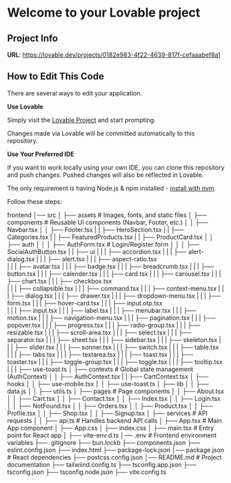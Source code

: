 # Welcome to your Lovable project

## Project Info

**URL**: https://lovable.dev/projects/0182e983-4f22-4639-817f-cefaaabef8a1

## How to Edit This Code

There are several ways to edit your application.

**Use Lovable**

Simply visit the [Lovable Project](https://lovable.dev/projects/0182e983-4f22-4639-817f-cefaaabef8a1) and start prompting.

Changes made via Lovable will be committed automatically to this repository.

**Use Your Preferred IDE**

If you want to work locally using your own IDE, you can clone this repository and push changes. Pushed changes will also be reflected in Lovable.

The only requirement is having Node.js & npm installed - [install with nvm](https://github.com/nvm-sh/nvm#installing-and-updating).

Follow these steps:




frontend
│── src
│   ├── assets            # Images, fonts, and static files
│   ├── components        # Reusable UI components (Navbar, Footer, etc.)
│   │   ├── Navbar.tsx
│   │   ├── Footer.tsx
|   |   ├── HeroSection.tsx
|   |   ├── Categories.tsx
|   |   ├── FeaturedProducts.tsx
|   |   ├── ProductCard.tsx
│   │   ├── auth
│   │   │   ├── AuthForm.tsx  # Login/Register form
│   │   │   ├── SocialAuthButton.tsx
|   |   ├── ui
|   |   |   ├── accordion.tsx
|   |   |   ├── alert-dialog.tsx
|   |   |   ├── alert.tsx
|   |   |   ├── aspect-ratio.tsx   
|   |   |   ├── avatar.tsx
|   |   |   ├── badge.tsx
|   |   |   ├── breadcrumb.tsx
|   |   |   ├── button.tsx
|   |   |   ├── calender.tsx
|   |   |   ├── card.tsx
|   |   |   ├── carousel.tsx
|   |   |   ├── chart.tsx
|   |   |   ├── checkbox.tsx    
|   |   |   ├── collapsible.tsx
|   |   |   ├── command.tsx
|   |   |   ├── context-menu.tsx
|   |   |   ├── dialog.tsx
|   |   |   ├── drawer.tsx
|   |   |   ├── dropdown-menu.tsx
|   |   |   ├── form.tsx
|   |   |   ├── hover-card.tsx
|   |   |   ├── input.otp.tsx   
|   |   |   ├── input.tsx
|   |   |   ├── label.tsx
|   |   |   ├── menubar.tsx
|   |   |   ├── motion.tsx
|   |   |   ├── navigation-menu.tsx
|   |   |   ├── pagination.tsx
|   |   |   ├── popover.tsx
|   |   |   ├── progress.tsx
|   |   |   ├── radio-group.tsx
|   |   |   ├── resizable.tsx
|   |   |   ├── scroll-area.tsx
|   |   |   ├── select.tsx
|   |   |   ├── separator.tsx
|   |   |   ├── sheet.tsx
|   |   |   ├── sidebar.tsx
|   |   |   ├── skeleton.tsx
|   |   |   ├── slider.tsx
|   |   |   ├── sonner.tsx
|   |   |   ├── switch.tsx
|   |   |   ├── table.tsx   
|   |   |   ├── tabs.tsx
|   |   |   ├── textarea.tsx
|   |   |   ├── toast.tsx
|   |   |   ├── toaster.tsx
|   |   |   ├── toggle-group.tsx
|   |   |   ├── toggle.tsx
|   |   |   ├── tooltip.tsx
|   |   |   ├── use-toast.ts
│   ├── contexts          # Global state management (AuthContext)
│   │   ├── AuthContext.tsx
|   |   ├── CartContext.tsx
│   ├── hooks
│   │   ├── use-mobile.tsx
│   │   ├── use-toast.ts
│   ├── lib
│   │   ├── data.js
│   │   ├── utils.ts
│   ├── pages             # Page components
│   │   ├── About.tsx
│   │   ├── Cart.tsx
│   │   ├── Contact.tsx
│   │   ├── Index.tsx
│   │   ├── Login.tsx
│   │   ├── NotFound.tsx
│   │   ├── Orders.tsx
│   │   ├── Product.tsx
│   │   ├── Profile.tsx
│   │   ├── Shop.tsx
│   │   ├── Signup.tsx
│   ├── services          # API requests
│   │   ├── api.ts        # Handles backend API calls
│   ├── App.tsx           # Main App component
│   ├── App.css
│   ├── index.css
│   ├── main.tsx          # Entry point for React app
│   ├── vite-env.d.ts
│── .env                  # Frontend environment variables
├── .gitignore
├── bun.lockb
├── components.json
├── eslint.config.json
├── index.html
├── package-lock.json 
│── package.json          # React dependencies
├── postcss.config.json
│── README.md             # Project documentation
├── tailwiind.config.ts
├── tsconfig.app.json
├── tsconfig.json
├── tsconfig.node.json
├── vite.config.ts